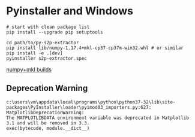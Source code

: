 # Pyinstaller and Windows

```shell
# start with clean package list
pip install --upgrade pip setuptools

cd path/to/py-s2p-extractor
pip install lib/numpy-1.17.4+mkl-cp37-cp37m-win32.whl # or similar
pip install -e .[dev]
pyinstaller s2p-extractor.spec
```

[numpy+mkl builds](https://www.lfd.uci.edu/~gohlke/pythonlibs/)

## Deprecation Warning

    c:\users\vm\appdata\local\programs\python\python37-32\lib\site-packages\PyInstaller\loader\pyimod03_importers.py:627: MatplotlibDeprecationWarning:
    The MATPLOTLIBDATA environment variable was deprecated in Matplotlib 3.1 and will be removed in 3.3.
    exec(bytecode, module.__dict__)
